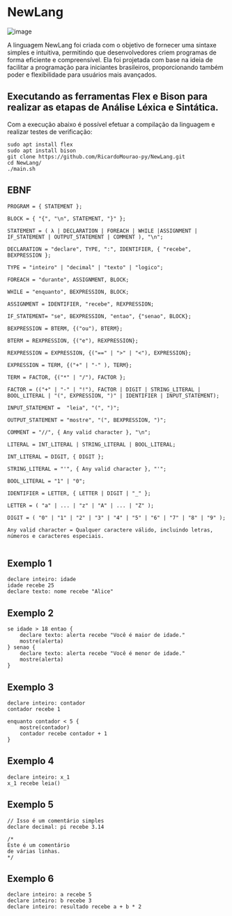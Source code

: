 # NewLang

![image](https://github.com/RicardoMourao-py/NewLang/assets/72896483/00be11b2-861e-4b23-bd9f-64b1cb797f33)

A linguagem NewLang foi criada com o objetivo de fornecer uma sintaxe simples e intuitiva, permitindo que desenvolvedores criem programas de forma eficiente e compreensível. Ela foi projetada com base na ideia de facilitar a programação para iniciantes brasileiros, proporcionando também poder e flexibilidade para usuários mais avançados.

## Executando as ferramentas Flex e Bison para realizar as etapas de Análise Léxica e Sintática. 

Com a execução abaixo é possível efetuar a compilação da linguagem e realizar testes de verificação:

```
sudo apt install flex
sudo apt install bison
git clone https://github.com/RicardoMourao-py/NewLang.git
cd NewLang/
./main.sh
```

## EBNF
```
PROGRAM = { STATEMENT };

BLOCK = { "{", "\n", STATEMENT, "}" };

STATEMENT = ( λ | DECLARATION | FOREACH | WHILE |ASSIGNMENT | IF_STATEMENT | OUTPUT_STATEMENT | COMMENT ), "\n";

DECLARATION = "declare", TYPE, ":", IDENTIFIER, { "recebe", BEXPRESSION };

TYPE = "inteiro" | "decimal" | "texto" | "logico";

FOREACH = "durante", ASSIGNMENT, BLOCK;

WHILE = "enquanto", BEXPRESSION, BLOCK;

ASSIGNMENT = IDENTIFIER, "recebe", REXPRESSION;

IF_STATEMENT= "se", BEXPRESSION, "entao", {"senao", BLOCK};

BEXPRESSION = BTERM, {("ou"), BTERM};

BTERM = REXPRESSION, {("e"), REXPRESSION};

REXPRESSION = EXPRESSION, {("==" | ">" | "<"), EXPRESSION};

EXPRESSION = TERM, {("+" | "-" ), TERM};

TERM = FACTOR, {("*" | "/"), FACTOR };

FACTOR = (("+" | "-" | "!"), FACTOR | DIGIT | STRING_LITERAL | BOOL_LITERAL | "(", EXPRESSION, ")" | IDENTIFIER | INPUT_STATEMENT);

INPUT_STATEMENT =  "leia", "(", ")";

OUTPUT_STATEMENT = "mostre", "(", BEXPRESSION, ")";

COMMENT = "//", { Any valid character }, "\n";

LITERAL = INT_LITERAL | STRING_LITERAL | BOOL_LITERAL;

INT_LITERAL = DIGIT, { DIGIT };

STRING_LITERAL = "'", { Any valid character }, "'";

BOOL_LITERAL = "1" | "0";

IDENTIFIER = LETTER, { LETTER | DIGIT | "_" };

LETTER = ( "a" | ... | "z" | "A" | ... | "Z" );

DIGIT = ( "0" | "1" | "2" | "3" | "4" | "5" | "6" | "7" | "8" | "9" );

Any valid character = Qualquer caractere válido, incluindo letras, números e caracteres especiais.


```

## Exemplo 1

```
declare inteiro: idade
idade recebe 25
declare texto: nome recebe "Alice"
```

## Exemplo 2

```
se idade > 18 entao {
    declare texto: alerta recebe "Você é maior de idade."
    mostre(alerta)
} senao {
    declare texto: alerta recebe "Você é menor de idade."
    mostre(alerta)
}
```

## Exemplo 3

```
declare inteiro: contador
contador recebe 1

enquanto contador < 5 {
    mostre(contador)
    contador recebe contador + 1
}
```

## Exemplo 4

```
declare inteiro: x_1
x_1 recebe leia()
```

## Exemplo 5

```
// Isso é um comentário simples
declare decimal: pi recebe 3.14

/*
Este é um comentário
de várias linhas.
*/

```

## Exemplo 6

```
declare inteiro: a recebe 5
declare inteiro: b recebe 3
declare inteiro: resultado recebe a + b * 2

```
